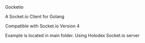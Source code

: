 Gocketio

A Socket.io Client for Golang

Compatible with Socket.io Version 4

Example is located in main folder. Using Holodex Socket.io server